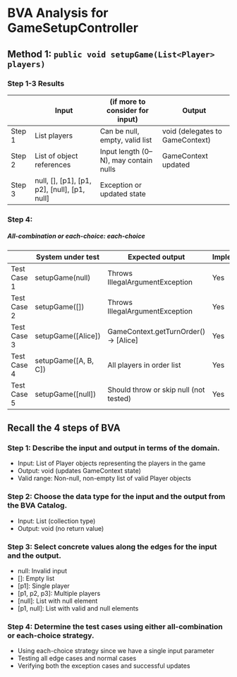# BVA Analysis for GameSetupController

## Method 1: ```public void setupGame(List<Player> players)```

### Step 1-3 Results

|        | Input                                        | (if more to consider for input)       | Output                          |
|--------|----------------------------------------------|---------------------------------------|---------------------------------|
| Step 1 | List<Player> players                         | Can be null, empty, valid list        | void (delegates to GameContext) |
| Step 2 | List of object references                    | Input length (0–N), may contain nulls | GameContext updated             |
| Step 3 | null, [], [p1], [p1, p2], [null], [p1, null] | Exception or updated state            |                                 |

### Step 4:

##### All-combination or each-choice: each-choice

|             | System under test    | Expected output                        | Implemented? |
|-------------|----------------------|----------------------------------------|--------------|
| Test Case 1 | setupGame(null)      | Throws IllegalArgumentException        | Yes          |
| Test Case 2 | setupGame([])        | Throws IllegalArgumentException        | Yes          |
| Test Case 3 | setupGame([Alice])   | GameContext.getTurnOrder() → [Alice]   | Yes          |
| Test Case 4 | setupGame([A, B, C]) | All players in order list              | Yes          |
| Test Case 5 | setupGame([null])    | Should throw or skip null (not tested) | Yes          |

## Recall the 4 steps of BVA

### Step 1: Describe the input and output in terms of the domain.

- Input: List of Player objects representing the players in the game
- Output: void (updates GameContext state)
- Valid range: Non-null, non-empty list of valid Player objects

### Step 2: Choose the data type for the input and the output from the BVA Catalog.

- Input: List<Player> (collection type)
- Output: void (no return value)

### Step 3: Select concrete values along the edges for the input and the output.

- null: Invalid input
- []: Empty list
- [p1]: Single player
- [p1, p2, p3]: Multiple players
- [null]: List with null element
- [p1, null]: List with valid and null elements

### Step 4: Determine the test cases using either all-combination or each-choice strategy.

- Using each-choice strategy since we have a single input parameter
- Testing all edge cases and normal cases
- Verifying both the exception cases and successful updates 